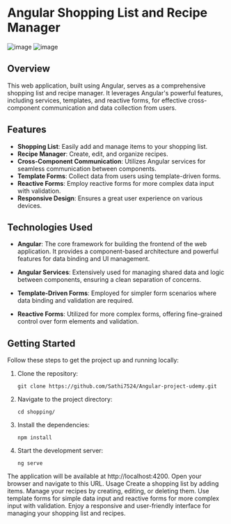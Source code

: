 # Angular Shopping List and Recipe Manager
![image](https://github.com/Sathi7524/Angular-project-udemy/assets/75976657/56d9531e-6416-4774-8748-030274d79b12)
![image](https://github.com/Sathi7524/Angular-project-udemy/assets/75976657/2d54ad3a-2fad-4385-8c7f-55f94e32d492)



## Overview

This web application, built using Angular, serves as a comprehensive shopping list and recipe manager. It leverages Angular's powerful features, including services, templates, and reactive forms, for effective cross-component communication and data collection from users.

## Features

- **Shopping List**: Easily add and manage items to your shopping list.
- **Recipe Manager**: Create, edit, and organize recipes.
- **Cross-Component Communication**: Utilizes Angular services for seamless communication between components.
- **Template Forms**: Collect data from users using template-driven forms.
- **Reactive Forms**: Employ reactive forms for more complex data input with validation.
- **Responsive Design**: Ensures a great user experience on various devices.

## Technologies Used

- **Angular**: The core framework for building the frontend of the web application. It provides a component-based architecture and powerful features for data binding and UI management.

- **Angular Services**: Extensively used for managing shared data and logic between components, ensuring a clean separation of concerns.

- **Template-Driven Forms**: Employed for simpler form scenarios where data binding and validation are required.

- **Reactive Forms**: Utilized for more complex forms, offering fine-grained control over form elements and validation.

## Getting Started

Follow these steps to get the project up and running locally:

1. Clone the repository:

   ```shell
   git clone https://github.com/Sathi7524/Angular-project-udemy.git
2. Navigate to the project directory:
   ```shell
   cd shopping/
4. Install the dependencies:
     ```shell
     npm install
5. Start the development server:
      ```shell
      ng serve
The application will be available at http://localhost:4200. Open your browser and navigate to this URL.
Usage
Create a shopping list by adding items.
Manage your recipes by creating, editing, or deleting them.
Use template forms for simple data input and reactive forms for more complex input with validation.
Enjoy a responsive and user-friendly interface for managing your shopping list and recipes.
